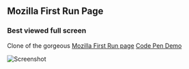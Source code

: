 ## Mozilla First Run Page
### Best viewed full screen

Clone of the gorgeous [Mozilla First Run page](https://www.mozilla.org/en-US/firefox/54.0/firstrun/)
[Code Pen Demo](https://codepen.io/GavinMichael/full/bRBWEv/)

![Screenshot](http://i.imgur.com/LjuYNMy.png)
